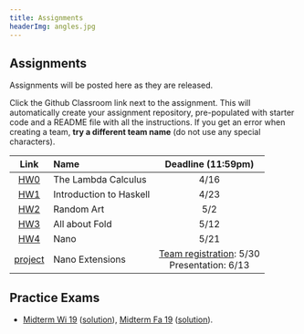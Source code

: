 ```yaml
---
title: Assignments
headerImg: angles.jpg
---
```


## Assignments

Assignments will be posted here as they are released.

Click the Github Classroom link next to the assignment.
This will automatically create your assignment repository,
pre-populated with starter code and a README file with all the instructions.
If you get an error when creating a team, **try a different team name**
(do not use any special characters).


| Link                                             | Name                            | Deadline (11:59pm)        |
|:------------------------------------------------:|:--------------------------------|:-------------------------:|
| [HW0](https://classroom.github.com/a/67Y1mx1i)   | The Lambda Calculus             | 4/16                      |
| [HW1](https://classroom.github.com/a/sg9y_nMn)   | Introduction to Haskell         | 4/23                      |
| [HW2](https://classroom.github.com/a/gltg-BcE)   | Random Art                      | 5/2                       |
| [HW3](https://classroom.github.com/a/WYOI3hny)   | All about Fold                  | 5/12                      |
| [HW4](https://classroom.github.com/a/TgvtLr6H)   | Nano                            | 5/21                      |
| [project](https://classroom.github.com/a/QmCQ_yh_) | Nano Extensions               | [Team registration](https://forms.gle/4VSjHzc82qeaptMD7): 5/30 <br/> Presentation: 6/13  |





## Practice Exams

- [Midterm Wi 19](/static/raw/130-midterm-wi19.pdf) ([solution](/static/raw/130-midterm-wi19-solution.pdf)),
  [Midterm Fa 19](/static/raw/130-midterm-fa19.pdf) ([solution](/static/raw/130-midterm-fa19-solution.pdf)).

<!--
- [Practice Final](https://classroom.github.com/a/8Md6lTLp) -->


